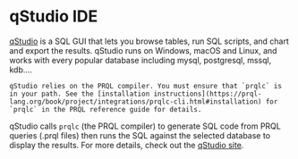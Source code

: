 # qStudio IDE

[qStudio](https://www.timestored.com/qstudio/prql-ide) is a SQL GUI that lets
you browse tables, run SQL scripts, and chart and export the results. qStudio
runs on Windows, macOS and Linux, and works with every popular database
including mysql, postgresql, mssql, kdb....

```admonish note
qStudio relies on the PRQL compiler. You must ensure that `prqlc` is in your path. See the [installation instructions](https://prql-lang.org/book/project/integrations/prqlc-cli.html#installation) for `prqlc` in the PRQL reference guide for details.
```

qStudio calls `prqlc` (the PRQL compiler) to generate SQL code from PRQL queries
(.prql files) then runs the SQL against the selected database to display the
results. For more details, check out the
[qStudio site](https://www.timestored.com/qstudio/prql-ide).
